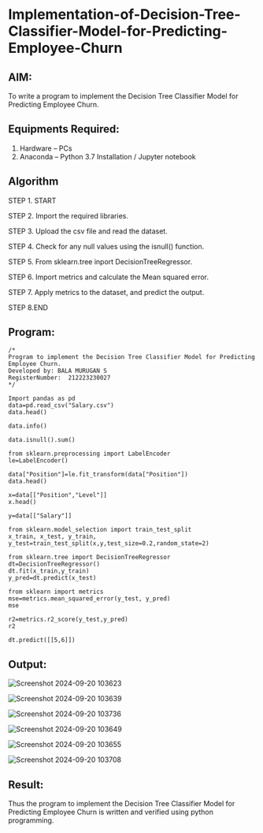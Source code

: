 # Implementation-of-Decision-Tree-Classifier-Model-for-Predicting-Employee-Churn

## AIM:
To write a program to implement the Decision Tree Classifier Model for Predicting Employee Churn.

## Equipments Required:
1. Hardware – PCs
2. Anaconda – Python 3.7 Installation / Jupyter notebook

## Algorithm
STEP 1. START

STEP 2. Import the required libraries.

STEP 3. Upload the csv file and read the dataset.

STEP 4. Check for any null values using the isnull() function.

STEP 5. From sklearn.tree inport DecisionTreeRegressor.

STEP 6. Import metrics and calculate the Mean squared error.

STEP 7. Apply metrics to the dataset, and predict the output.

STEP 8.END
## Program:
```
/*
Program to implement the Decision Tree Classifier Model for Predicting Employee Churn.
Developed by: BALA MURUGAN S
RegisterNumber:  212223230027
*/

Import pandas as pd
data=pd.read_csv("Salary.csv")
data.head()

data.info()

data.isnull().sum()

from sklearn.preprocessing import LabelEncoder
le=LabelEncoder()

data["Position"]=le.fit_transform(data["Position"])
data.head()

x=data[["Position","Level"]]
x.head()

y=data[["Salary"]]

from sklearn.model_selection import train_test_split
x_train, x_test, y_train, y_test=train_test_split(x,y,test_size=0.2,random_state=2)

from sklearn.tree import DecisionTreeRegressor
dt=DecisionTreeRegressor()
dt.fit(x_train,y_train)
y_pred=dt.predict(x_test)

from sklearn import metrics
mse=metrics.mean_squared_error(y_test, y_pred)
mse

r2=metrics.r2_score(y_test,y_pred)
r2

dt.predict([[5,6]])
```

## Output:
![Screenshot 2024-09-20 103623](https://github.com/user-attachments/assets/169916f9-ae94-41eb-bdd7-b6b77b2bf072)


![Screenshot 2024-09-20 103639](https://github.com/user-attachments/assets/0ddb804c-6518-44cb-b910-7f81c4c3f1c7)


![Screenshot 2024-09-20 103736](https://github.com/user-attachments/assets/742f2ac9-2b7c-4f47-9fca-43160cbe0211)


![Screenshot 2024-09-20 103649](https://github.com/user-attachments/assets/c5496e41-fdf0-42ed-a763-7e60b7752b56)


![Screenshot 2024-09-20 103655](https://github.com/user-attachments/assets/a88dde20-144a-4bc3-8f16-152e45809e94)


![Screenshot 2024-09-20 103708](https://github.com/user-attachments/assets/80bc7f01-e319-4279-a72a-d1268498bfdb)

## Result:
Thus the program to implement the  Decision Tree Classifier Model for Predicting Employee Churn is written and verified using python programming.
